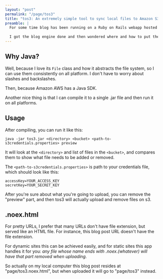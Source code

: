 ```yaml
---
layout: "post"
permalink: "/page/tos3"
title: "tos3: An extremely simple tool to sync local files to Amazon S3."
preamble: |
  For some time blog has been running on a Ruby on Rails webapp hosted on Heroku, which makes it feels somewhat "slow". So I decided to make my website totally static and host them somewhere.
  
  I got the blog engine done and then wondered where and how to put these static files. I chose Amazon S3 and tried to find a nice way to put the files up. I ended up writing [my own syncer in Java](https://github.com/dtinth/tos3).
---
```





Why Java?
------------
Well, because I love its `File` class and how it abstracts the file system, so I can use them consistently on all platform. I don't have to worry about slashes and backslashes.

Then, because Amazon AWS has a Java SDK.

Another nice thing is that I can compile it to a single .jar file and then run it on all platforms.

Usage
-------

After compiling, you can run it like this:

    java -jar tos3.jar <directory> <bucket> <path-to-s3credentials.properties> preview

It will look at the `<directory>` and list of files in the `<bucket>`, and compares them to show what file needs to be added or removed.

The `<path-to-s3credentials.properties>` is path to your credentials file, which should look like this:

	accessKey=YOUR_ACCESS_KEY
	secretKey=YOUR_SECRET_KEY

After you're sure about what you're going to upload, you can remove the "preview" part, and then tos3 will actually upload and remove files on s3.

.noex.html
-------------
For pretty URLs, I prefer that many URLs don't have file extension, but served like an HTML file. For instance, this blog post URL doesn't have the file extension.

For dynamic sites this can be achieved easily, and for static sites this app handles it for you: _any file whose name ends with .noex.(whatever) will have that part removed when uploading_.

So actually on my local computer this blog post resides at "page/tos3.noex.html", but when uploaded it will go to "page/tos3" instead.














